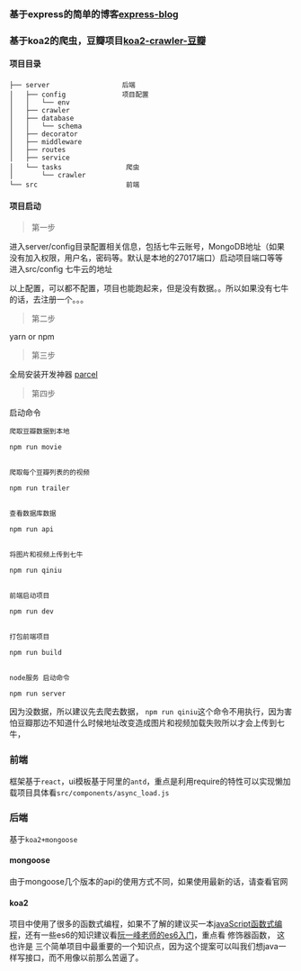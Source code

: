 
### 基于express的简单的博客[express-blog](https://github.com/zhanglongdream/nodeJs/tree/express-blog)

### 基于koa2的爬虫，豆瓣项目[koa2-crawler-豆瓣](https://github.com/zhanglongdream/nodeJs/tree/master)

#### 项目目录
```
├── server                  后端
│   ├── config              项目配置
│   │   └── env
│   ├── crawler
│   ├── database
│   │   └── schema
│   ├── decorator
│   ├── middleware
│   ├── routes
│   ├── service
│   └── tasks                爬虫
│       └── crawler
└── src                      前端
```
#### 项目启动
>第一步

进入server/config目录配置相关信息，包括七牛云账号，MongoDB地址（如果没有加入权限，用户名，密码等。默认是本地的27017端口）启动项目端口等等
进入src/config 七牛云的地址

以上配置，可以都不配置，项目也能跑起来，但是没有数据。。所以如果没有七牛的话，去注册一个。。。

>第二步

yarn or npm 

>第三步

全局安装开发神器  [parcel](http://www.css88.com/doc/parcel/getting_started.html)

>第四步

启动命令

```
爬取豆瓣数据到本地

npm run movie


爬取每个豆瓣列表的的视频

npm run trailer


查看数据库数据

npm run api


将图片和视频上传到七牛

npm run qiniu


前端启动项目

npm run dev


打包前端项目

npm run build


node服务 启动命令

npm run server
```

因为没数据，所以建议先去爬去数据， ``npm run qiniu``这个命令不用执行，因为害怕豆瓣那边不知道什么时候地址改变造成图片和视频加载失败所以才会上传到七牛，
### 前端
框架基于``react``，ui模板基于阿里的``antd``，重点是利用require的特性可以实现懒加载项目具体看``src/components/async_load.js``
### 后端
基于``koa2+mongoose``
#### mongoose

由于mongoose几个版本的api的使用方式不同，如果使用最新的话，请查看官网
#### koa2

项目中使用了很多的函数式编程，如果不了解的建议买一本[javaScript函数式编程](http://product.dangdang.com/23742619.html)，还有一些es6的知识建议看[阮一峰老师的es6入门](http://es6.ruanyifeng.com/#docs/decorator)，重点看 修饰器函数， 这也许是 三个简单项目中最重要的一个知识点，因为这个提案可以叫我们想java一样写接口，而不用像以前那么苦逼了。
